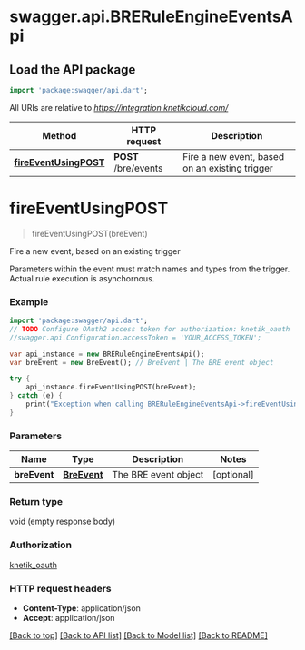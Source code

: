 # swagger.api.BRERuleEngineEventsApi

## Load the API package
```dart
import 'package:swagger/api.dart';
```

All URIs are relative to *https://integration.knetikcloud.com/*

Method | HTTP request | Description
------------- | ------------- | -------------
[**fireEventUsingPOST**](BRERuleEngineEventsApi.md#fireEventUsingPOST) | **POST** /bre/events | Fire a new event, based on an existing trigger


# **fireEventUsingPOST**
> fireEventUsingPOST(breEvent)

Fire a new event, based on an existing trigger

Parameters within the event must match names and types from the trigger. Actual rule execution is asynchornous.

### Example 
```dart
import 'package:swagger/api.dart';
// TODO Configure OAuth2 access token for authorization: knetik_oauth
//swagger.api.Configuration.accessToken = 'YOUR_ACCESS_TOKEN';

var api_instance = new BRERuleEngineEventsApi();
var breEvent = new BreEvent(); // BreEvent | The BRE event object

try { 
    api_instance.fireEventUsingPOST(breEvent);
} catch (e) {
    print("Exception when calling BRERuleEngineEventsApi->fireEventUsingPOST: $e\n");
}
```

### Parameters

Name | Type | Description  | Notes
------------- | ------------- | ------------- | -------------
 **breEvent** | [**BreEvent**](BreEvent.md)| The BRE event object | [optional] 

### Return type

void (empty response body)

### Authorization

[knetik_oauth](../README.md#knetik_oauth)

### HTTP request headers

 - **Content-Type**: application/json
 - **Accept**: application/json

[[Back to top]](#) [[Back to API list]](../README.md#documentation-for-api-endpoints) [[Back to Model list]](../README.md#documentation-for-models) [[Back to README]](../README.md)

